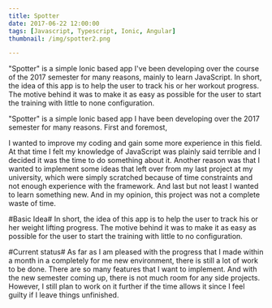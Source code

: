 ```yaml
---
title: Spotter
date: 2017-06-22 12:00:00
tags: [Javascript, Typescript, Ionic, Angular]
thumbnail: /img/spotter2.png

---
```

"Spotter" is a simple Ionic based app I've been developing over the course of the 2017 semester for many reasons, mainly to learn JavaScript. In short, the idea of this app is to help the user to track his or her workout progress. The motive behind it was to make it as easy as possible for the user to start the training with little to none configuration.

<!-- more -->
"Spotter" is a simple Ionic based app I have been developing over the 2017 semester for many reasons. First and foremost,

I wanted to improve my coding and gain some more experience in this field. At that time I felt my knowledge of JavaScript was plainly said terrible and I decided it was the time to do something about it. Another reason was that I wanted to implement some ideas that left over from my last project at my university, which were simply scratched because of time constraints and not enough experience with the framework. And last but not least I wanted to learn something new. And in my opinion, this project was not a complete waste of time.

#Basic Idea#
In short, the idea of this app is to help the user to track his or her weight lifting progress. The motive behind it was to make it as easy as possible for the user to start the training with little to no configuration.

#Current status#
As far as I am pleased with the progress that I made within a month in a completely for me new environment, there is still a lot of work to be done. There are so many features that I want to implement. And with the new semester coming up, there is not much room for any side projects. However, I still plan to work on it further if the time allows it since I feel guilty if I leave things unfinished.
